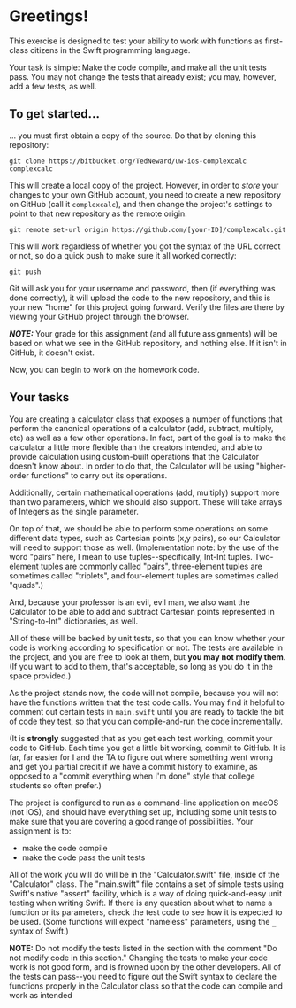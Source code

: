 # Greetings!
This exercise is designed to test your ability to work with functions as first-class citizens in the
Swift programming language.

Your task is simple: Make the code compile, and make all the unit tests pass. You may not change the
tests that already exist; you may, however, add a few tests, as well.

## To get started...
... you must first obtain a copy of the source. Do that by cloning this repository:

    git clone https://bitbucket.org/TedNeward/uw-ios-complexcalc complexcalc

This will create a local copy of the project. However, in order to *store* your changes to your own
GitHub account, you need to create a new repository on GitHub (call it `complexcalc`), and then
change the project's settings to point to that new repository as the remote origin.

    git remote set-url origin https://github.com/[your-ID]/complexcalc.git

This will work regardless of whether you got the syntax of the URL correct or not, so do a quick
push to make sure it all worked correctly:

    git push

Git will ask you for your username and password, then (if everything was done correctly), it will
upload the code to the new repository, and this is your new "home" for this project going forward.
Verify the files are there by viewing your GitHub project through the browser.

***NOTE:*** Your grade for this assignment (and all future assignments) will be based on what we
see in the GitHub repository, and nothing else. If it isn't in GitHub, it doesn't exist.

Now, you can begin to work on the homework code.

## Your tasks
You are creating a calculator class that exposes a number of functions that perform the canonical
operations of a calculator (add, subtract, multiply, etc) as well as a few other operations. In
fact, part of the goal is to make the calculator a little more flexible than the creators intended,
and able to provide calculation using custom-built operations that the Calculator doesn't know
about. In order to do that, the Calculator will be using "higher-order functions" to carry out
its operations.

Additionally, certain mathematical operations (add, multiply) support more than
two parameters, which we should also support. These will take arrays of Integers as the single
parameter.

On top of that, we should be able to perform some operations on some different data types, such
as Cartesian points (x,y pairs), so our Calculator will need to support those as well.
(Implementation note: by the use of the word "pairs" here, I mean to use tuples--specifically,
Int-Int tuples. Two-element tuples are commonly called "pairs", three-element tuples are
sometimes called "triplets", and four-element tuples are sometimes called "quads".)

And, because your professor is an evil, evil man, we also want the Calculator to be able to add
and subtract Cartesian points represented in "String-to-Int" dictionaries, as well.

All of these will be backed by unit tests, so that you can know whether your code is working
according to specification or not. The tests are available in the project, and you are free to
look at them, but **you may not modify them**. (If you want to add to them, that's acceptable, so long
as you do it in the space provided.)

As the project stands now, the code will not compile, because you will not have the functions
written that the test code calls. You may find it helpful to comment out certain tests in 
`main.swift` until you are  ready to tackle the bit of code they test, so that you can 
compile-and-run the code incrementally. 

(It is **strongly** suggested that as you get each test working, commit your code to GitHub.
Each time you get a little bit working, commit to GitHub. It is far, far easier for I and the TA
to figure out where something went wrong and get you partial credit if we have a commit history
to examine, as opposed to a "commit everything when I'm done" style that college students so
often prefer.)

The project is configured to run as a command-line application on macOS (not iOS), and should
have everything set up, including some unit tests to make sure that you are covering a good 
range of possibilities. Your assignment is to:

* make the code compile
* make the code pass the unit tests

All of the work you will do will be in the "Calculator.swift" file, inside of the "Calculator" class.
The "main.swift" file contains a set of simple tests using Swift's native "assert" facility, which
is a way of doing quick-and-easy unit testing when writing Swift. If there is any question about
what to name a function or its parameters, check the test code to see how it is expected to be used.
(Some functions will expect "nameless" parameters, using the `_` syntax of Swift.)

**NOTE:** Do not modify the tests listed in the section with the comment "Do not modify code in this
section." Changing the tests to make your code work is not good form, and is frowned upon by the
other developers. All of the tests can pass--you need to figure out the Swift syntax to declare the
functions properly in the Calculator class so that the code can compile and work as intended
